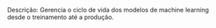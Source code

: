 Descrição: Gerencia o ciclo de vida dos modelos de machine learning desde o treinamento até a produção.
